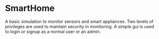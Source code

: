 # SmartHome
A basic simulation to monitor sensors and smart appliances. Two levels of privileges are used to maintain security in monitoring.
A simple gui is used to login or signup as a normal user or an admin.
